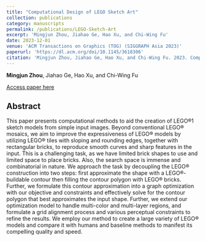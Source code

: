 ```yaml
---
title: "Computational Design of LEGO Sketch Art"
collection: publications
category: manuscripts
permalink: /publications/LEGO-Sketch-Art
excerpt: 'Mingjun Zhou, Jiahao Ge, Hao Xu, and Chi-Wing Fu'
date: 2023-12-01
venue: 'ACM Transactions on Graphics (TOG) (SIGGRAPH Asia 2023)'
paperurl: 'https://dl.acm.org/doi/10.1145/3618306'
citation: 'Mingjun Zhou, Jiahao Ge, Hao Xu, and Chi-Wing Fu. 2023. Computational Design of LEGO Sketch Art. ACM Transactions on Graphics (TOG) 42, 6 (2023), 1-15'
---
```


**Mingjun Zhou**, Jiahao Ge, Hao Xu, and Chi-Wing Fu

<a href='https://dl.acm.org/doi/10.1145/3618306'>Access paper here</a>

## Abstract
This paper presents computational methods to aid the creation of LEGO®1 sketch models from simple input images. Beyond conventional LEGO® mosaics, we aim to improve the expressiveness of LEGO® models by utilizing LEGO® tiles with sloping and rounding edges, together with rectangular bricks, to reproduce smooth curves and sharp features in the input. This is a challenging task, as we have limited brick shapes to use and limited space to place bricks. Also, the search space is immense and combinatorial in nature. We approach the task by decoupling the LEGO® construction into two steps: first approximate the shape with a LEGO®-buildable contour then filling the contour polygon with LEGO® bricks. Further, we formulate this contour approximation into a graph optimization with our objective and constraints and effectively solve for the contour polygon that best approximates the input shape. Further, we extend our optimization model to handle multi-color and multi-layer regions, and formulate a grid alignment process and various perceptual constraints to refine the results. We employ our method to create a large variety of LEGO® models and compare it with humans and baseline methods to manifest its compelling quality and speed.

